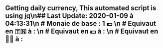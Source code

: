 ## Getting daily currency, This automated script is using [jq](https://stedolan.github.io/jq/)\n## Last Update:  2020-01-09 à 04:13:31\n # Monaie de base : 1 💶 \n # Equivaut en 🇹🇳 à :  \n # Equivaut en 💵 à : \n # Equivaut en 🐱‍💻 à : 
